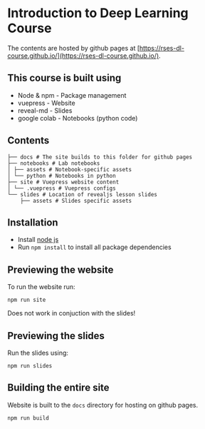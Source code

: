 # Introduction to Deep Learning Course

The contents are hosted by github pages at [https://rses-dl-course.github.io/](https://rses-dl-course.github.io/).

## This course is built using 

* Node & npm - Package management
* vuepress - Website 
* reveal-md - Slides
* google colab - Notebooks (python code)


## Contents

```
├── docs # The site builds to this folder for github pages
├── notebooks # Lab notebooks
│ ├── assets # Notebook-specific assets
│ └── python # Notebooks in python
├── site # Vuepress website content
│ └── .vuepress # Vuepress configs
└── slides # Location of revealjs lesson slides
    ├── assets # Slides specific assets
```

## Installation

* Install [node js](https://nodejs.org/)
* Run `npm install` to install all package dependencies


## Previewing the website 

To run the website run:

```
npm run site
```

Does not work in conjuction with the slides!

## Previewing the slides

Run the slides using:

```
npm run slides
```


## Building the entire site

Website is built to the `docs` directory for hosting on github pages.

```
npm run build
```
